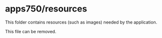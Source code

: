 # apps750/resources

This folder contains resources (such as images) needed by the application. 

This file can be removed.
